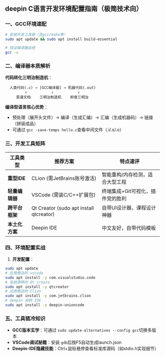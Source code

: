 ## deepin C语言开发环境配置指南（极简技术向）

### 一、GCC环境速配

```bash
# 安装开发工具链（含gcc/make等）
sudo apt update && sudo apt install build-essential

# 验证编译器血统
gcc -v
```

### 二、编译器本质解析

**代码转化三明治制造机**：

```
  人类代码(.c) → [GCC编译器] → 机器代码(.out)
         ↓           ↓           ↓
     菜谱文档    三明治制造机    即食三明治
```

**编译型语言核心优势**：

- 预处理（展开头文件）→ 编译（生成汇编）→ 汇编（生成机器码）→ 链接（拼装成品）
- 可通过 `gcc -save-temps hello.c`查看中间文件（.i/.s/.o）

### 三、开发工具矩阵

| 工具类型             | 推荐方案                                | 特点速评                         |
| -------------------- | --------------------------------------- | -------------------------------- |
| **重型IDE**    | CLion (需JetBrains账号激活)             | 智能重构/内存检测，适合大型工程  |
| **轻量编辑器** | VSCode (需装C/C++扩展包)                | 终端集成+Git可视化，插件党的胜利 |
| **跨平台框架** | Qt Creator (sudo apt install qtcreator) | 自带UI设计器，课程设计神器       |
| **本土化方案** | Deepin IDE                              | 中文友好，自带代码模板           |

### 四、环境配置实战

1. **开发配置**：

```bash
sudo apt update
# 应用商店的 vscode
sudo apt install -y com.visualstudio.code
# 系统源带的 Qt create
sudo apt install -y qtcreator
# 应用商店的 Clion
sudo apt install -y com.jetbrains.clion
# deepin 自研 IDE
sudo apt install -y deepin-unioncode
```
### 五、工具链冷知识

- **GCC版本玄学**：可通过 `sudo update-alternatives --config gcc`切换多版本
- **VSCode调试秘籍**：安装 `gdb`后按F5自动生成launch.json
- **Deepin-IDE隐藏技能**：Ctrl+鼠标悬停查看标准库源码（如stdio.h实现细节）

